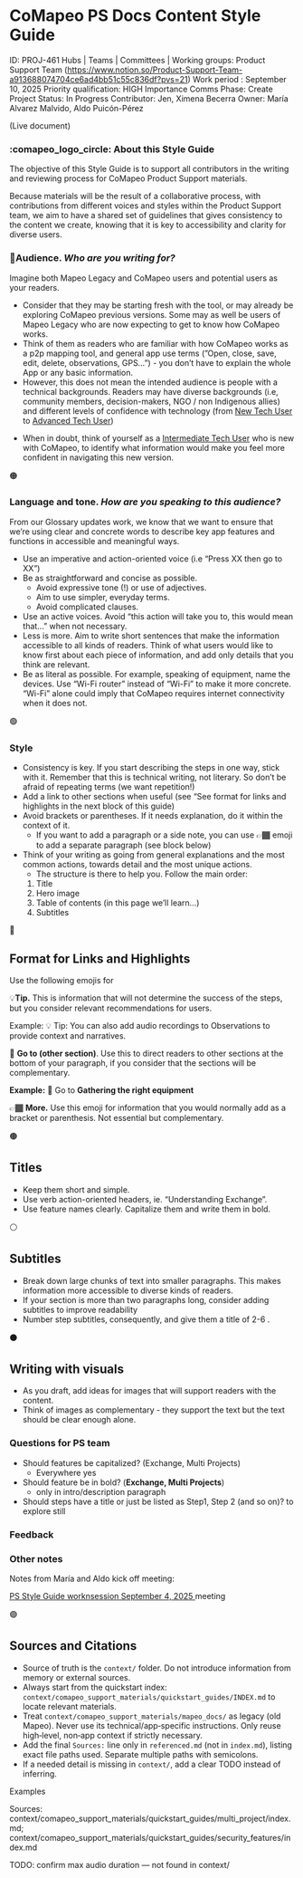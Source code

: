 # CoMapeo PS Docs Content Style Guide

ID: PROJ-461
Hubs | Teams | Committees | Working groups: Product Support Team (https://www.notion.so/Product-Support-Team-a913688074704ce6ad4bb51c55c836df?pvs=21)
Work period : September 10, 2025
Priority qualification: HIGH Importance
Comms Phase: Create
Project Status: In Progress
Contributor: Jen, Ximena Becerra
Owner: María Alvarez Malvido, Aldo Puicón-Pérez

(Live document) 

<aside>

### :comapeo_logo_circle: About this Style Guide

The objective of this Style Guide is to support all contributors in the writing and reviewing process for CoMapeo Product Support materials. 

Because materials will be the result of a collaborative process, with contributions from different voices and styles within the Product Support team, we aim to have a shared set of guidelines that gives consistency to the content we create, knowing that it is key to accessibility and clarity for diverse users.

</aside>

<aside>

### 📢Audience. *Who are you writing for?*

Imagine both Mapeo Legacy and CoMapeo users and potential users as your readers. 

- Consider that they may be starting fresh with the tool, or may already be exploring CoMapeo previous versions. Some may as well be users of Mapeo Legacy who are now expecting to get to know how CoMapeo works.
- Think of them as readers who are familiar with how CoMapeo works as a p2p mapping tool, and general app use terms (”Open, close, save, edit, delete, observations, GPS…”) - you don’t have to explain the whole App or any basic information.
- However,  this does not mean the intended audience is people with a technical backgrounds. Readers may have diverse backgrounds (i.e, community members, decision-makers, NGO / non Indigenous allies) and different levels of confidence with technology (from [New Tech User](https://www.notion.so/New-Tech-User-13a31b7db8b1407a9a5b5125748fd1ec?pvs=21) to [Advanced Tech User](https://www.notion.so/Advanced-Tech-User-3929712645dd4905877c3b9a46309f9f?pvs=21))

* When in doubt, think of yourself as a [Intermediate Tech User](https://www.notion.so/Intermediate-Tech-User-708cdd512e1440dc81a8aac95446f5ae?pvs=21) who is new with CoMapeo, to identify what information would make you feel more confident in navigating this new version. 

</aside>

<aside>
🟠

### Language and tone. *How are you speaking to this audience?*

From our Glossary updates work, we know that we want to ensure that we’re using clear and concrete words to describe key app features and functions in accessible and meaningful ways.

- Use an imperative and action-oriented voice (i.e “Press XX then go to XX”)
- Be as straightforward and concise as possible.
    - Avoid expressive tone (!) or use of adjectives.
    - Aim to use simpler, everyday terms.
    - Avoid complicated clauses.
- Use an active voices. Avoid “this action will take you to, this would mean that…” when not necessary.
- Less is more. Aim to write short sentences that make the information accessible to all kinds of readers. Think of what users would like to know first about each piece of information, and add only details that you think are relevant.
- Be as literal as possible. For example, speaking of equipment, name the devices. Use “Wi-Fi router” instead of “Wi-Fi” to make it more concrete. “Wi-Fi” alone could imply that CoMapeo requires internet connectivity when it does not.

</aside>

<aside>
🟢

### Style

- Consistency is key. If you start describing the steps in one way, stick with it. Remember that this is technical writing, not literary. So don’t be afraid of repeating terms (we want repetition!)
- Add a link to other sections when useful (see “See format for links and highlights in the next block of this guide)
- Avoid brackets or parentheses. If it needs explanation, do it within the context of it.
    - If you want to add a paragraph or a side note, you can use 👉🏾 emoji to add a separate paragraph (see block below)
- Think of your writing as going from general explanations and the most common actions, towards detail and the most unique actions.
    - The structure is there to help you. Follow the main order:
    1. Title
    2. Hero image
    3. Table of contents (in this page we’ll learn…) 
    4. Subtitles

</aside>

<aside>
🔵

## Format for Links and Highlights

Use the following emojis for 

💡**Tip.** This is information that will not determine the success of the steps, but you consider relevant recommendations for users.

Example: 💡 Tip: You can also add audio recordings to Observations to provide context and narratives.

🔗 **Go to (other section)**. Use this to direct readers to other sections at the bottom of your paragraph, if you consider that the sections will be complementary.

**Example:** 🔗 Go to **Gathering the right equipment**

👉🏾 **More.** Use this emoji for information that you would normally add as a bracket or parenthesis. Not essential but complementary.

</aside>

<aside>
🟤

## Titles

- Keep them short and simple.
- Use verb action-oriented headers, ie. “Understanding Exchange”.
- Use feature names clearly. Capitalize them and write them in bold.
</aside>

<aside>
⚪

## Subtitles

- Break down large chunks of text into smaller paragraphs. This makes information more accessible to diverse kinds of readers.
- If your section is more than two paragraphs long, consider adding subtitles to improve readability
- Number step subtitles, consequently, and give them a title of 2-6 .
</aside>

<aside>
⚫

## Writing with visuals

- As you draft, add ideas for images that will support readers with the content.
- Think of images as complementary -  they support the text but the text should be clear enough alone.
</aside>

### Questions for PS team

- Should features be capitalized? (Exchange, Multi Projects)
    - Everywhere yes
- Should feature be in bold? (**Exchange, Multi Projects**)
    - only in intro/description paragraph
- Should steps have a title or just be listed as Step1, Step 2 (and so on)?  to explore still

### Feedback

### Other notes

Notes from María and Aldo kick off meeting:

[PS Style Guide worknsession September 4, 2025 ](https://www.notion.so/PS-Style-Guide-worknsession-2641b08162d5803b8157fe3c859cd3f2?pvs=21) meeting

<aside>
🟣

## Sources and Citations

- Source of truth is the `context/` folder. Do not introduce information from memory or external sources.
- Always start from the quickstart index: `context/comapeo_support_materials/quickstart_guides/INDEX.md` to locate relevant materials.
- Treat `context/comapeo_support_materials/mapeo_docs/` as legacy (old Mapeo). Never use its technical/app‑specific instructions. Only reuse high‑level, non‑app context if strictly necessary.
- Add the final `Sources:` line only in `referenced.md` (not in `index.md`), listing exact file paths used. Separate multiple paths with semicolons.
- If a needed detail is missing in `context/`, add a clear TODO instead of inferring.

Examples

Sources: context/comapeo_support_materials/quickstart_guides/multi_project/index.md; context/comapeo_support_materials/quickstart_guides/security_features/index.md

TODO: confirm max audio duration — not found in context/

</aside>
